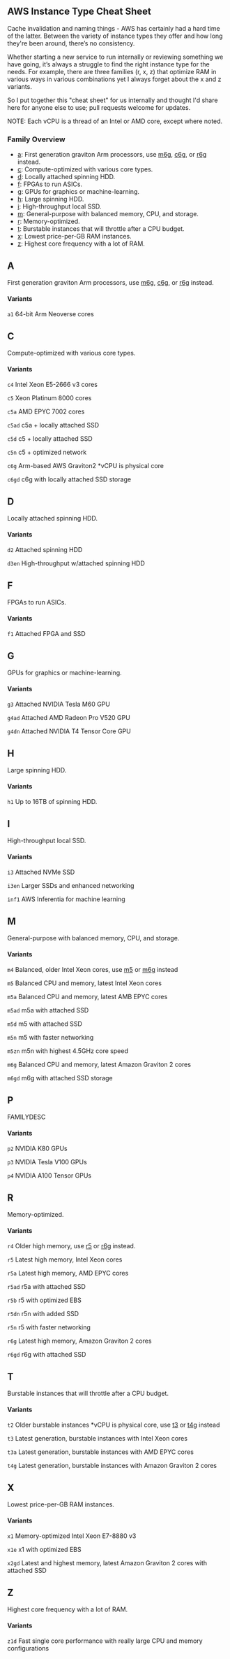 ## AWS Instance Type Cheat Sheet

Cache invalidation and naming things - AWS has certainly had a hard time of the latter. Between the variety of instance types they offer and how long they're been around, there’s no consistency.

Whether starting a new service to run internally or reviewing something we have going, it’s always a struggle to find the right instance type for the needs. For example, there are three families (r, x, z) that optimize RAM in various ways in various combinations yet I always forget about the x and z variants. 

So I put together this "cheat sheet" for us internally and thought I'd share here for anyone else to use; pull requests welcome for updates. 

NOTE: Each vCPU is a thread of an Intel or AMD core, except where noted.

### Family Overview

* [a](#a): First generation graviton Arm processors, use [m6g](#m6g), [c6g](#c6g), or [r6g](#r6g) instead.
* [c](#c): Compute-optimized with various core types.
* [d](#d): Locally attached spinning HDD.
* [f](#f): FPGAs to run ASICs.
* [g](#g): GPUs for graphics or machine-learning.
* [h](#h): Large spinning HDD.
* [i](#i): High-throughput local SSD.
* [m](#m): General-purpose with balanced memory, CPU, and storage.
* [r](#r): Memory-optimized.
* [t](#t): Burstable instances that will throttle after a CPU budget.
* [x](#x): Lowest price-per-GB RAM instances.
* [z](#z): Highest core frequency with a lot of RAM.

## A

First generation graviton Arm processors, use [m6g](#m6g), [c6g](#c6g), or [r6g](#r6g) instead.

#### Variants

`a1` <a name="a1"></a>64-bit Arm Neoverse cores


## C

Compute-optimized with various core types.

#### Variants


`c4` <a name="c4"></a>Intel Xeon E5-2666 v3 cores

`c5` <a name="c5"></a>Xeon Platinum 8000 cores

`c5a` <a name="c5a"></a>AMD EPYC 7002 cores

`c5ad` <a name="c5ad"></a>c5a + locally attached SSD

`c5d` <a name="c5d"></a>c5 + locally attached SSD

`c5n` <a name="c5n"></a>c5 + optimized network

`c6g` <a name="c6g"></a>Arm-based AWS Graviton2 *vCPU is physical core

`c6gd` <a name="c6gd"></a>c6g with locally attached SSD storage



## D

Locally attached spinning HDD.

#### Variants

`d2` <a name="d2"></a>Attached spinning HDD

`d3en` <a name="d3en"></a>High-throughput w/attached spinning HDD


## F

FPGAs to run ASICs.

#### Variants

`f1` <a name="f1"></a>Attached FPGA and SSD


## G

GPUs for graphics or machine-learning.

#### Variants

`g3` <a name="g3"></a>Attached NVIDIA Tesla M60 GPU

`g4ad` <a name="g4ad"></a>Attached AMD Radeon Pro V520 GPU

`g4dn` <a name="g4dn"></a>Attached NVIDIA T4 Tensor Core GPU


## H

Large spinning HDD.

#### Variants

`h1` <a name="h1"></a>Up to 16TB of spinning HDD.


## I

High-throughput local SSD.

#### Variants


`i3` <a name="i3"></a>Attached NVMe SSD

`i3en` <a name="i3en"></a>Larger SSDs and enhanced networking

`inf1` <a name="inf1"></a>AWS Inferentia for machine learning


## M

General-purpose with balanced memory, CPU, and storage.

#### Variants


`m4` <a name="m4"></a>Balanced, older Intel Xeon cores, use [m5](#m5) or [m6g](#m6g) instead

`m5` <a name="m5"></a>Balanced CPU and memory, latest Intel Xeon cores

`m5a` <a name="m5a"></a>Balanced CPU and memory, latest AMB EPYC cores

`m5ad` <a name="m5ad"></a>m5a with attached SSD

`m5d` <a name="m5d"></a>m5 with attached SSD


`m5n` <a name="m5n"></a>m5 with faster networking

`m5zn` <a name="m5zn"></a>m5n with highest 4.5GHz core speed

`m6g` <a name="m6g"></a>Balanced CPU and memory, latest Amazon Graviton 2 cores

`m6gd` <a name="m6gd"></a>m6g with attached SSD storage


## P

FAMILYDESC

#### Variants

`p2` <a name="p2"></a>NVIDIA K80 GPUs

`p3` <a name="p3"></a>NVIDIA Tesla V100 GPUs

`p4` <a name="p4"></a>NVIDIA A100 Tensor GPUs


## R

Memory-optimized.

#### Variants


`r4` <a name="r4"></a>Older high memory, use [r5](#r5) or [r6g](#r6g) instead.

`r5` <a name="r5"></a>Latest high memory, Intel Xeon cores

`r5a` <a name="r5a"></a>Latest high memory, AMD EPYC cores

`r5ad` <a name="r5ad"></a>r5a with attached SSD

`r5b` <a name="r5b"></a>r5 with optimized EBS

`r5dn` <a name="r5dn"></a>r5n with added SSD

`r5n` <a name="r5n"></a>r5 with faster networking

`r6g` <a name="r6g"></a>Latest high memory, Amazon Graviton 2 cores

`r6gd` <a name="r6gd"></a>r6g with attached SSD


## T

Burstable instances that will throttle after a CPU budget.

#### Variants


`t2` <a name="t2"></a>Older burstable instances *vCPU is physical core, use [t3](#t3) or [t4g](#t4g) instead

`t3` <a name="t3"></a>Latest generation, burstable instances with Intel Xeon cores

`t3a` <a name="t3a"></a>Latest generation, burstable instances with AMD EPYC cores

`t4g` <a name="t4g"></a>Latest generation, burstable instances with Amazon Graviton 2 cores


## X

Lowest price-per-GB RAM instances.

#### Variants

`x1` <a name="x1"></a>Memory-optimized Intel Xeon E7-8880 v3

`x1e` <a name="x1e"></a>x1 with optimized EBS

`x2gd` <a name="x2gd"></a>Latest and highest memory, latest Amazon Graviton 2 cores with attached SSD


## Z

Highest core frequency with a lot of RAM.

#### Variants

`z1d` <a name="z1d"></a>Fast single core performance with really large CPU and memory configurations
